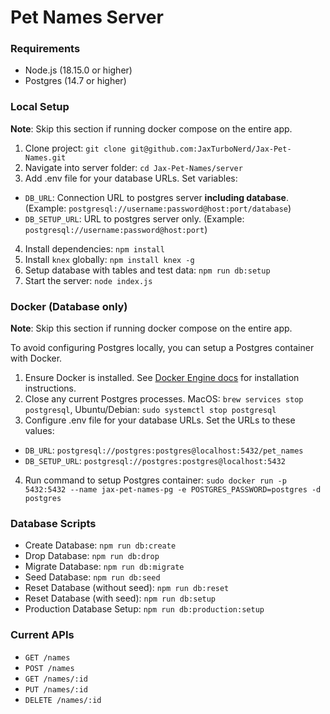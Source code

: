 # Pet Names Server

### Requirements
- Node.js (18.15.0 or higher)
- Postgres (14.7 or higher)

### Local Setup
**Note**: Skip this section if running docker compose on the entire app.

1. Clone project: `git clone git@github.com:JaxTurboNerd/Jax-Pet-Names.git`
2. Navigate into server folder: `cd Jax-Pet-Names/server`
3. Add .env file for your database URLs. Set variables:
  - `DB_URL`: Connection URL to postgres server **including database**. (Example: `postgresql://username:password@host:port/database`)
  - `DB_SETUP_URL`: URL to postgres server only. (Example: `postgresql://username:password@host:port`)
4. Install dependencies: `npm install`
5. Install `knex` globally: `npm install knex -g`
6. Setup database with tables and test data: `npm run db:setup`
7. Start the server: `node index.js`

### Docker (Database only)
**Note**: Skip this section if running docker compose on the entire app.

To avoid configuring Postgres locally, you can setup a Postgres container with Docker.
1. Ensure Docker is installed. See [Docker Engine docs](https://docs.docker.com/engine/install/) for installation instructions.
2. Close any current Postgres processes. MacOS: `brew services stop postgresql`, Ubuntu/Debian: `sudo systemctl stop postgresql`
3. Configure .env file for your database URLs. Set the URLs to these values:
  - `DB_URL`: `postgresql://postgres:postgres@localhost:5432/pet_names`
  - `DB_SETUP_URL`: `postgresql://postgres:postgres@localhost:5432`
4. Run command to setup Postgres container: `sudo docker run -p 5432:5432 --name jax-pet-names-pg -e POSTGRES_PASSWORD=postgres -d postgres`

### Database Scripts
- Create Database: `npm run db:create`
- Drop Database: `npm run db:drop`
- Migrate Database: `npm run db:migrate`
- Seed Database: `npm run db:seed`
- Reset Database (without seed): `npm run db:reset`
- Reset Database (with seed): `npm run db:setup`
- Production Database Setup: `npm run db:production:setup`

### Current APIs
- `GET /names`
- `POST /names`
- `GET /names/:id`
- `PUT /names/:id`
- `DELETE /names/:id`
